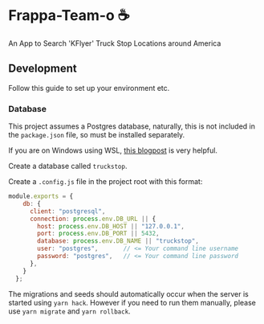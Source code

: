 # Frappa-Team-o ☕

An App to Search 'KFlyer' Truck Stop Locations around America

## Development

Follow this guide to set up your environment etc.

### Database

This project assumes a Postgres database, naturally, this is not included in the `package.json` file, so must be installed separately.

If you are on Windows using WSL, [this blogpost](https://medium.com/@harshityadav95/postgresql-in-windows-subsystem-for-linux-wsl-6dc751ac1ff3) is very helpful.

Create a database called `truckstop`.

Create a `.config.js` file in the project root with this format:

```javascript
module.exports = {
    db: {
      client: "postgresql",
      connection: process.env.DB_URL || {
        host: process.env.DB_HOST || "127.0.0.1",
        port: process.env.DB_PORT || 5432,
        database: process.env.DB_NAME || "truckstop",
        user: "postgres",       // <= Your command line username
        password: "postgres",   // <= Your command line password
      },
    }
  };
```

The migrations and seeds should automatically occur when the server is started using `yarn hack`.
However if you need to run them manually, please use `yarn migrate` and `yarn rollback`.
